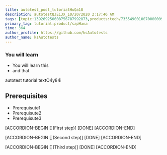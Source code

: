 ```yaml
---
title: autotest_pool_tutorialHuQa18
description: autotestQJE1JX_10/20/2020 2:17:46 AM
tags: [topic:139269250608756787992873,products:tech/73554900100700000996,tutorial:experience/advanced]
primary_tag: tutorial:product/sapHana
time: 364
author_profile: https://github.com/ksAutotests
author_name: ksAutotests
---
```

### You will learn
- You will learn this
- and that

autotest tutorial textO4y84i

## Prerequisites
- Prerequisute1
- Prerequisute2
- Prerequisute3

[ACCORDION-BEGIN [](First step)]
[DONE]
[ACCORDION-END]

[ACCORDION-BEGIN [](Second step)]
[DONE]
[ACCORDION-END]

[ACCORDION-BEGIN [](Third step)]
[DONE]
[ACCORDION-END]

